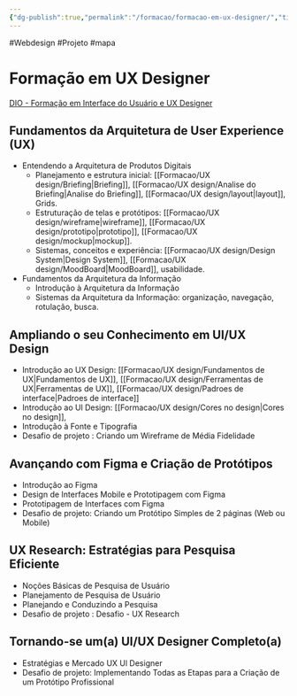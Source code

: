 ```yaml
---
{"dg-publish":true,"permalink":"/formacao/formacao-em-ux-designer/","title":"Formação em UX Designer","metatags":{"description":"Lista de disciplinas da formação"},"noteIcon":"default","updated":"2025-07-11T15:33:42.219-03:00"}
---
```


#Webdesign #Projeto  #mapa

# Formação em UX Designer

[DIO - Formação em Interface do Usuário e UX Designer](https://web.dio.me/track/formacao-uiux-designer/)

## Fundamentos da Arquitetura de User Experience (UX)

- Entendendo a Arquitetura de Produtos Digitais
	- Planejamento e estrutura inicial: [[Formacao/UX design/Briefing\|Briefing]], [[Formacao/UX design/Analise do Briefing\|Analise do Briefing]], [[Formacao/UX design/layout\|layout]], Grids.
	- Estruturação de telas e protótipos: [[Formacao/UX design/wireframe\|wireframe]], [[Formacao/UX design/prototipo\|prototipo]], [[Formacao/UX design/mockup\|mockup]].
	- Sistemas, conceitos e experiência: [[Formacao/UX design/Design System\|Design System]], [[Formacao/UX design/MoodBoard\|MoodBoard]], usabilidade.
- Fundamentos da Arquitetura da Informação
	- Introdução à Arquitetura da Informação
	- Sistemas da Arquitetura da Informação: organização, navegação, rotulação, busca.

## Ampliando o seu Conhecimento em UI/UX Design

- Introdução ao UX Design: [[Formacao/UX design/Fundamentos de UX\|Fundamentos de UX]], [[Formacao/UX design/Ferramentas de UX\|Ferramentas de UX]], [[Formacao/UX design/Padroes de interface\|Padroes de interface]]
- Introdução ao Ul Design: [[Formacao/UX design/Cores no design\|Cores no design]], 
- Introdução à Fonte e Tipografia
- Desafio de projeto : Criando um Wireframe de Média Fidelidade

## Avançando com Figma e Criação de Protótipos

- Introdução ao Figma
- Design de Interfaces Mobile e Prototipagem com Figma
- Prototipagem de Interfaces com Figma
- Desafio de projeto: Criando um Protótipo Simples de 2 páginas (Web ou Mobile)

## UX Research: Estratégias para Pesquisa Eficiente

- Noções Básicas de Pesquisa de Usuário
- Planejamento de Pesquisa de Usuário
- Planejando e Conduzindo a Pesquisa
- Desafio de projeto : Desafio - UX Research

## Tornando-se um(a) UI/UX Designer Completo(a)

- Estratégias e Mercado UX Ul Designer
- Desafio de projeto: Implementando Todas as Etapas para a Criação de um Protótipo Profissional
